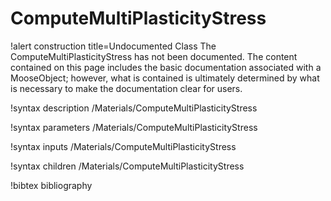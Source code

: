 <!-- MOOSE Documentation Stub: Remove this when content is added. -->

# ComputeMultiPlasticityStress

!alert construction title=Undocumented Class
The ComputeMultiPlasticityStress has not been documented. The content contained on this page
includes the basic documentation associated with a MooseObject; however, what is contained is
ultimately determined by what is necessary to make the documentation clear for users.

!syntax description /Materials/ComputeMultiPlasticityStress

!syntax parameters /Materials/ComputeMultiPlasticityStress

!syntax inputs /Materials/ComputeMultiPlasticityStress

!syntax children /Materials/ComputeMultiPlasticityStress

!bibtex bibliography
